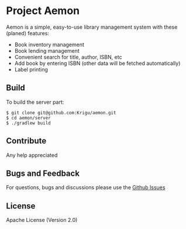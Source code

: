 # Project Aemon
Aemon is a simple, easy-to-use library management system with these (planed) features:
* Book inventory management
* Book lending management
* Convenient search for title, author, ISBN, etc
* Add book by entering ISBN (other data will be fetched automatically)
* Label printing

## Build 

To build the server part:

```
$ git clone git@github.com:Krigu/aemon.git
$ cd aemon/server
$ ./gradlew build
```
## Contribute
Any help appreciated

## Bugs and Feedback
For questions, bugs and discussions please use the [Github Issues](https://github.com/Krigu/aemon/issues)

## License
Apache License (Version 2.0)

